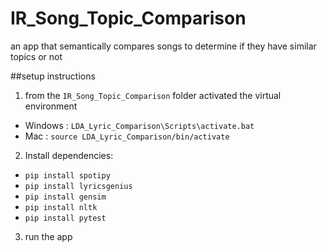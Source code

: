 # IR_Song_Topic_Comparison
an app that semantically compares songs to determine if they have similar topics or not

##setup instructions
1. from the `IR_Song_Topic_Comparison` folder activated the virtual environment
-  Windows : `LDA_Lyric_Comparison\Scripts\activate.bat`
-  Mac : `source LDA_Lyric_Comparison/bin/activate`
2. Install dependencies:
-  `pip install spotipy`
-  `pip install lyricsgenius`
-  `pip install gensim`
-  `pip install nltk`
-  `pip install pytest`
3. run the app
